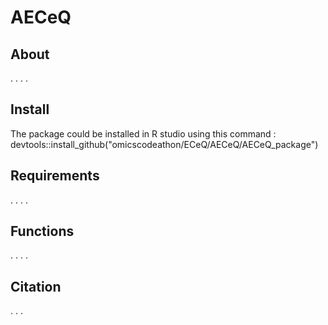 # AECeQ

## About
.
.
.
.


## Install 

The package could be installed in R studio using this command :
devtools::install_github("omicscodeathon/ECeQ/AECeQ/AECeQ_package")

## Requirements
.
.
.
.

## Functions
.
.
.
.


## Citation
.
.
.
